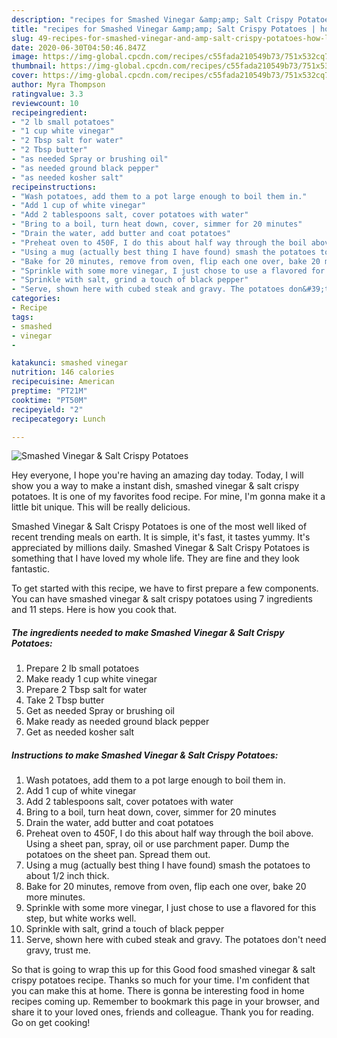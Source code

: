 ```yaml
---
description: "recipes for Smashed Vinegar &amp;amp; Salt Crispy Potatoes | how long to cook Smashed Vinegar &amp;amp; Salt Crispy Potatoes"
title: "recipes for Smashed Vinegar &amp;amp; Salt Crispy Potatoes | how long to cook Smashed Vinegar &amp;amp; Salt Crispy Potatoes"
slug: 49-recipes-for-smashed-vinegar-and-amp-salt-crispy-potatoes-how-long-to-cook-smashed-vinegar-and-amp-salt-crispy-potatoes
date: 2020-06-30T04:50:46.847Z
image: https://img-global.cpcdn.com/recipes/c55fada210549b73/751x532cq70/smashed-vinegar-salt-crispy-potatoes-recipe-main-photo.jpg
thumbnail: https://img-global.cpcdn.com/recipes/c55fada210549b73/751x532cq70/smashed-vinegar-salt-crispy-potatoes-recipe-main-photo.jpg
cover: https://img-global.cpcdn.com/recipes/c55fada210549b73/751x532cq70/smashed-vinegar-salt-crispy-potatoes-recipe-main-photo.jpg
author: Myra Thompson
ratingvalue: 3.3
reviewcount: 10
recipeingredient:
- "2 lb small potatoes"
- "1 cup white vinegar"
- "2 Tbsp salt for water"
- "2 Tbsp butter"
- "as needed Spray or brushing oil"
- "as needed ground black pepper"
- "as needed kosher salt"
recipeinstructions:
- "Wash potatoes, add them to a pot large enough to boil them in."
- "Add 1 cup of white vinegar"
- "Add 2 tablespoons salt, cover potatoes with water"
- "Bring to a boil, turn heat down, cover, simmer for 20 minutes"
- "Drain the water, add butter and coat potatoes"
- "Preheat oven to 450F, I do this about half way through the boil above. Using a sheet pan, spray, oil or use parchment paper. Dump the potatoes on the sheet pan. Spread them out."
- "Using a mug (actually best thing I have found) smash the potatoes to about 1/2 inch thick."
- "Bake for 20 minutes, remove from oven, flip each one over, bake 20 more minutes."
- "Sprinkle with some more vinegar, I just chose to use a flavored for this step, but white works well."
- "Sprinkle with salt, grind a touch of black pepper"
- "Serve, shown here with cubed steak and gravy. The potatoes don&#39;t need gravy, trust me."
categories:
- Recipe
tags:
- smashed
- vinegar
- 

katakunci: smashed vinegar  
nutrition: 146 calories
recipecuisine: American
preptime: "PT21M"
cooktime: "PT50M"
recipeyield: "2"
recipecategory: Lunch

---
```



![Smashed Vinegar &amp; Salt Crispy Potatoes](https://img-global.cpcdn.com/recipes/c55fada210549b73/751x532cq70/smashed-vinegar-salt-crispy-potatoes-recipe-main-photo.jpg)

Hey everyone, I hope you're having an amazing day today. Today, I will show you a way to make a instant dish, smashed vinegar &amp; salt crispy potatoes. It is one of my favorites food recipe. For mine, I'm gonna make it a little bit unique. This will be really delicious.

Smashed Vinegar &amp; Salt Crispy Potatoes is one of the most well liked of recent trending meals on earth. It is simple, it's fast, it tastes yummy. It's appreciated by millions daily. Smashed Vinegar &amp; Salt Crispy Potatoes is something that I have loved my whole life. They are fine and they look fantastic.




To get started with this recipe, we have to first prepare a few components. You can have smashed vinegar &amp; salt crispy potatoes using 7 ingredients and 11 steps. Here is how you cook that.

<!--inarticleads1-->

##### The ingredients needed to make Smashed Vinegar &amp; Salt Crispy Potatoes:

1. Prepare 2 lb small potatoes
1. Make ready 1 cup white vinegar
1. Prepare 2 Tbsp salt for water
1. Take 2 Tbsp butter
1. Get as needed Spray or brushing oil
1. Make ready as needed ground black pepper
1. Get as needed kosher salt




<!--inarticleads2-->

##### Instructions to make Smashed Vinegar &amp; Salt Crispy Potatoes:

1. Wash potatoes, add them to a pot large enough to boil them in.
1. Add 1 cup of white vinegar
1. Add 2 tablespoons salt, cover potatoes with water
1. Bring to a boil, turn heat down, cover, simmer for 20 minutes
1. Drain the water, add butter and coat potatoes
1. Preheat oven to 450F, I do this about half way through the boil above. Using a sheet pan, spray, oil or use parchment paper. Dump the potatoes on the sheet pan. Spread them out.
1. Using a mug (actually best thing I have found) smash the potatoes to about 1/2 inch thick.
1. Bake for 20 minutes, remove from oven, flip each one over, bake 20 more minutes.
1. Sprinkle with some more vinegar, I just chose to use a flavored for this step, but white works well.
1. Sprinkle with salt, grind a touch of black pepper
1. Serve, shown here with cubed steak and gravy. The potatoes don&#39;t need gravy, trust me.




So that is going to wrap this up for this Good food smashed vinegar &amp; salt crispy potatoes recipe. Thanks so much for your time. I'm confident that you can make this at home. There is gonna be interesting food in home recipes coming up. Remember to bookmark this page in your browser, and share it to your loved ones, friends and colleague. Thank you for reading. Go on get cooking!
